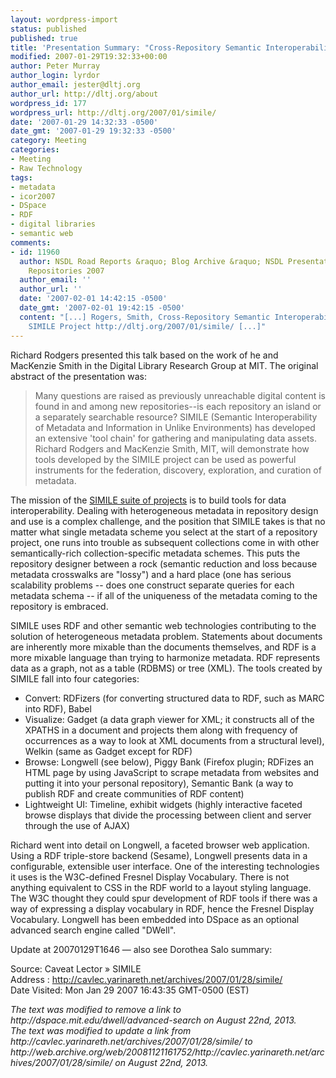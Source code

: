 ```yaml
---
layout: wordpress-import
status: published
published: true
title: 'Presentation Summary: "Cross-Repository Semantic Interoperability: the MIT SIMILE Project"'
modified: 2007-01-29T19:32:33+00:00
author: Peter Murray
author_login: lyrdor
author_email: jester@dltj.org
author_url: http://dltj.org/about
wordpress_id: 177
wordpress_url: http://dltj.org/2007/01/simile/
date: '2007-01-29 14:32:33 -0500'
date_gmt: '2007-01-29 19:32:33 -0500'
category: Meeting
categories:
- Meeting
- Raw Technology
tags:
- metadata
- icor2007
- DSpace
- RDF
- digital libraries
- semantic web
comments:
- id: 11960
  author: NSDL Road Reports &raquo; Blog Archive &raquo; NSDL Presentations at Open
    Repositories 2007
  author_email: ''
  author_url: ''
  date: '2007-02-01 14:42:15 -0500'
  date_gmt: '2007-02-01 19:42:15 -0500'
  content: "[...] Rogers, Smith, Cross-Repository Semantic Interoperability: the MIT
    SIMILE Project http://dltj.org/2007/01/simile/ [...]"
---
```

<p>Richard Rodgers presented this talk based on the work of he and MacKenzie Smith in the Digital Library Research Group at MIT.  The original abstract of the presentation was:</p>
<blockquote><p>Many questions are raised as previously unreachable digital content is found in and among new repositories--is each repository an island or a separately searchable resource? SIMILE (Semantic Interoperability of Metadata and Information in Unlike Environments) has developed an extensive 'tool chain' for gathering and manipulating data assets. Richard Rodgers and MacKenzie Smith, MIT, will demonstrate how tools developed by the SIMILE project can be used as powerful instruments for the federation, discovery, exploration, and curation of metadata.</p></blockquote>
<p>The mission of the <a href="http://simile.mit.edu/" title="SIMILE Project homepage">SIMILE suite of projects</a> is to build tools for data interoperability.  Dealing with heterogeneous metadata in repository design and use is a complex challenge, and the position that SIMILE takes is that no matter what single metadata scheme you select at the start of a repository project, one runs into trouble as subsequent collections come in with other semantically-rich collection-specific metadata schemes.  This puts the repository designer between a rock (semantic reduction and loss because metadata crosswalks are "lossy") and a hard place (one has serious scalability problems -- does one construct separate queries for each metadata schema -- if all of the uniqueness of the metadata coming to the repository is embraced.</p>
<p>SIMILE uses RDF and other semantic web technologies contributing to the solution of heterogeneous metadata problem.  Statements about documents are inherently more mixable than the documents themselves, and RDF is a more mixable language than trying to harmonize metadata.  RDF represents data as a graph, not as a table (RDBMS) or tree (XML).  The tools created by SIMILE fall into four categories:</p>
<ul>
<li>Convert: RDFizers (for converting structured data to RDF, such as MARC into RDF), Babel</li>
<li>Visualize: Gadget (a data graph viewer for XML; it constructs all of the XPATHS in a document and projects them along with frequency of occurrences as a way to look at XML documents from a structural level), Welkin (same as Gadget except for RDF)</li>
<li>Browse: Longwell (see below), Piggy Bank (Firefox plugin; RDFizes an HTML page by using JavaScript to scrape metadata from websites and putting it into your personal repository), Semantic Bank (a way to publish RDF and  create communities of RDF content)</li>
<li>Lightweight UI:  Timeline, exhibit widgets (highly interactive faceted browse displays that divide the processing between client and server through the use of AJAX)</li>
</ul>
<p>Richard went into detail on Longwell, a faceted browser web application.  Using a RDF triple-store backend (Sesame), Longwell presents data in a configurable, extensible user interface.  One of the interesting technologies it uses is the W3C-defined Fresnel Display Vocabulary.  There is not anything equivalent to CSS in the RDF world to a layout styling language.  The W3C thought they could spur development of RDF tools if there was a way of expressing a display vocabulary in RDF, hence the Fresnel Display Vocabulary.  Longwell has been embedded into DSpace as an <span class="removed_link" title="http://dspace.mit.edu/dwell/advanced-search">optional advanced search engine called "DWell"</span>.</p>
<p>Update at 20070129T1646 &mdash; also see Dorothea Salo summary: </p>
<p>Source: Caveat Lector &raquo; SIMILE<br />
Address : <a href="http://web.archive.org/web/20081121161752/http://cavlec.yarinareth.net/archives/2007/01/28/simile/" title="403 Forbidden">http://cavlec.yarinareth.net/archives/2007/01/28/simile/</a><br />
Date Visited: Mon Jan 29 2007 16:43:35 GMT-0500 (EST)
<p style="padding:0;margin:0;font-style:italic;" class="removed_link">The text was modified to remove a link to http://dspace.mit.edu/dwell/advanced-search on August 22nd, 2013.</p>
<p style="padding:0;margin:0;font-style:italic;">The text was modified to update a link from http://cavlec.yarinareth.net/archives/2007/01/28/simile/ to http://web.archive.org/web/20081121161752/http://cavlec.yarinareth.net/archives/2007/01/28/simile/ on August 22nd, 2013.</p>
